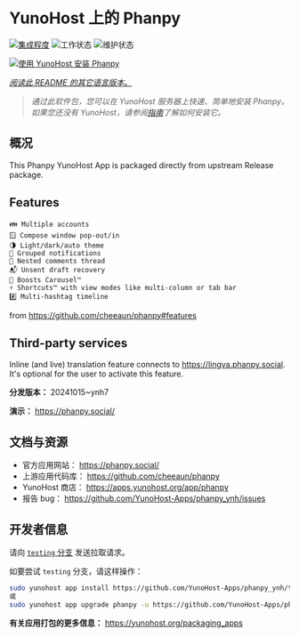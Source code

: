 <!--
注意：此 README 由 <https://github.com/YunoHost/apps/tree/master/tools/readme_generator> 自动生成
请勿手动编辑。
-->

# YunoHost 上的 Phanpy

[![集成程度](https://dash.yunohost.org/integration/phanpy.svg)](https://ci-apps.yunohost.org/ci/apps/phanpy/) ![工作状态](https://ci-apps.yunohost.org/ci/badges/phanpy.status.svg) ![维护状态](https://ci-apps.yunohost.org/ci/badges/phanpy.maintain.svg)

[![使用 YunoHost 安装 Phanpy](https://install-app.yunohost.org/install-with-yunohost.svg)](https://install-app.yunohost.org/?app=phanpy)

*[阅读此 README 的其它语言版本。](./ALL_README.md)*

> *通过此软件包，您可以在 YunoHost 服务器上快速、简单地安装 Phanpy。*  
> *如果您还没有 YunoHost，请参阅[指南](https://yunohost.org/install)了解如何安装它。*

## 概况

This Phanpy YunoHost App is packaged directly from upstream Release package.

## Features

    👪 Multiple accounts
    🪟 Compose window pop-out/in
    🌗 Light/dark/auto theme
    🔔 Grouped notifications
    🪺 Nested comments thread
    📬 Unsent draft recovery
    🎠 Boosts Carousel™️
    ⚡ Shortcuts™️ with view modes like multi-column or tab bar
    #️⃣ Multi-hashtag timeline

from <https://github.com/cheeaun/phanpy#features>

## Third-party services

Inline (and live) translation feature connects to <https://lingva.phanpy.social>. It's optional for the user to activate this feature.



**分发版本：** 20241015~ynh7

**演示：** <https://phanpy.social/>
## 文档与资源

- 官方应用网站： <https://phanpy.social/>
- 上游应用代码库： <https://github.com/cheeaun/phanpy>
- YunoHost 商店： <https://apps.yunohost.org/app/phanpy>
- 报告 bug： <https://github.com/YunoHost-Apps/phanpy_ynh/issues>

## 开发者信息

请向 [`testing` 分支](https://github.com/YunoHost-Apps/phanpy_ynh/tree/testing) 发送拉取请求。

如要尝试 `testing` 分支，请这样操作：

```bash
sudo yunohost app install https://github.com/YunoHost-Apps/phanpy_ynh/tree/testing --debug
或
sudo yunohost app upgrade phanpy -u https://github.com/YunoHost-Apps/phanpy_ynh/tree/testing --debug
```

**有关应用打包的更多信息：** <https://yunohost.org/packaging_apps>
